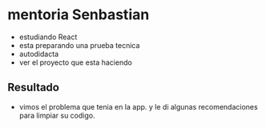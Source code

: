 # mentoria Senbastian

- estudiando React
- esta preparando una prueba tecnica
- autodidacta
- ver el proyecto que esta haciendo

## Resultado

- vimos el problema que tenia en la app. y le di algunas recomendaciones para limpiar su codigo.